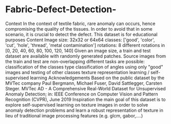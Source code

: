 # Fabric-Defect-Detection-
Context In the context of textile fabric, rare anomaly can occurs, hence compromising the quality of the tissues. In order to avoid that in some scenario, it is crucial to detect the defect. This dataset is for educational purposes  Content Image size: 32x32 or 64x64 classes: ['good', 'color', 'cut', 'hole', 'thread', 'metal contamination'] rotations: 8 different rotations in [0, 20, 40, 60, 80, 100, 120, 140] Given an image size, a train and test dataset are available with randomly generated patches. Source images from the train and test are non-overlapping  different tasks are possible:  classification of the classes type classification of angles using only "good" images and testing of other classes texture representation learning / self-supervised learning Acknowledgements Based on the public dataset by the MVTec company Paul Bergmann, Michael Fuser, David Sattlegger, Carsten Steger. MVTec AD - A Comprehensive Real-World Dataset for Unsupervised Anomaly Detection; in: IEEE Conference on Computer Vision and Pattern Recognition (CVPR), June 2019  Inspiration the main goal of this dataset is to explore self-supervised learning on texture images in order to solve anomaly detection problems and learn a robust representation of texture in lieu of traditional image processing features (e.g. glcm, gabor,….)
